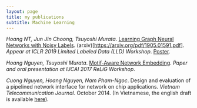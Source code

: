 ```yaml
---
layout: page
title: my publications
subtitle: Machine Learning
---
```


<i class="fa fa-file-text"></i> *Hoang NT, Jun Jin Choong, Tsuyoshi Murata*. [Learning Graph Neural Networks with Noisy Labels](https://openreview.net/forum?id=r1xOmNmxuN). (arxiv)[https://arxiv.org/pdf/1905.01591.pdf]. _Appear at ICLR 2019 Limited Labeled Data (LLD) Workshop_. [Poster](https://github.com/gear/published_papers/raw/master/ICLR_2019_LLD_Workshop_weakly_supervised_gnn_poster/poster_portrait.pdf).

<i class="fa fa-file-text"></i> *Hoang Nguyen, Tsuyoshi Murata*. [Motif-Aware Network Embedding]({{site.url}}/assets/docs/motif-aware-graph-final.pdf). _Paper and oral presentation at IJCAI 2017 ReLiG Workshop_.

<i class="fa fa-file-text"></i> *Cuong Nguyen, Hoang Nguyen, Nam Pham-Ngoc*. Design and evaluation of a pipelined network interface for network on chip applications. _Vietnam Telecommunication Journal_. October 2014. (In Vietnamese, the english draft is available [here](https://www.dropbox.com/s/qzftx8ee98ibkiu/atc14_en.pdf?dl=0)).
